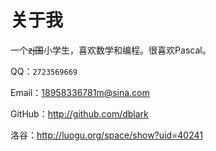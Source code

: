 # 关于我

一个~~zj国~~小学生，喜欢数学和编程。很喜欢Pascal。

QQ：`2723569669`

Email：<18958336781m@sina.com>

GitHub：<http://github.com/dblark>

洛谷：<http://luogu.org/space/show?uid=40241>

